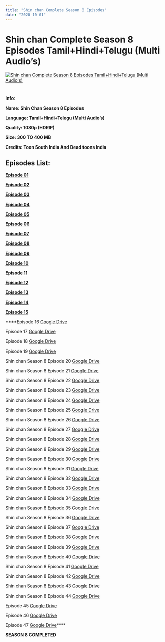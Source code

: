```yaml
---
title: "Shin chan Complete Season 8 Episodes"
date: "2020-10-01"
---
```


# Shin chan Complete Season 8 Episodes Tamil+Hindi+Telugu (Multi Audio’s)

[![Shin chan Complete Season 8 Episodes Tamil+Hindi+Telugu (Multi Audio's)](https://1.bp.blogspot.com/-GsQn0NrO2io/XsvIHo4sGPI/AAAAAAAAA1s/5DTjtkVeJCIZWABIXNlCcGHApQh9AFBLACK4BGAsYHg/w320-h240/d23e437619178905ef322f44f59bd482861107f53f2ecd292e6faa2412b75796._RI_V_TTW_.jpg)](https://1.bp.blogspot.com/-GsQn0NrO2io/XsvIHo4sGPI/AAAAAAAAA1s/5DTjtkVeJCIZWABIXNlCcGHApQh9AFBLACK4BGAsYHg/d23e437619178905ef322f44f59bd482861107f53f2ecd292e6faa2412b75796._RI_V_TTW_.jpg)

# 

**Info:**

**Name: Shin Chan Season 8 Episodes**

**Language: Tamil+Hindi+Telegu (Multi Audio’s)**

**Quality: 1080p (HDRIP)**

**Size: 300 TO 400 MB**

**Credits: Toon South India And Dead toons India**

## **Episodes List:**

**[Episode 01](https://healthyplans.us/CSXIUQ)**

  

**[Episode 02](https://healthyplans.us/pSNkj5b)**

  

**[Episode 03](https://healthyplans.us/2YDSAo)**

  

**[Episode 04](https://healthyplans.us/aB2X)**

  

**[Episode 05](https://healthyplans.us/djLJCgDMfh)**

  

**[Episode 06](https://healthyplans.us/hyhO)**

  

**[Episode 07](https://healthyplans.us/XRH2S4C5)**

  

**[Episode 08](https://healthyplans.us/EaSA22)**

  

**[Episode 09](https://healthyplans.us/pXwmx)**

  

**[Episode 10](https://healthyplans.us/DXzDnel)**

  

**[Episode 11](https://healthyplans.us/aeOONQo)**

  

**[Episode 12](https://healthyplans.us/5mzajbYeZw)**

  

**[Episode 13](https://healthyplans.us/GYEGL)**

****[Episode 14](https://healthyplans.us/EzGW0xoT)****

******[Episode 15](https://healthyplans.us/WCfbm2p)******

 ****Episode 16 [Google Drive](https://clk.ink/BR4AP1)

Episode 17 [Google Drive](https://clk.ink/nKbTKp)

 Episode 18 [Google Drive](https://clk.ink/ZC1a)

 Episode 19 [Google Drive](https://clk.ink/q3JWSo)

Shin chan Season 8 Episode 20 [Google Drive](https://clk.ink/hCe6RENi)

Shin chan Season 8 Episode 21 [Google Drive](https://clk.ink/6f54Vbj)

Shin chan Season 8 Episode 22 [Google Drive](https://clk.ink/GWKei9)

Shin chan Season 8 Episode 23 [Google Drive](https://clk.ink/XuJOcO)

Shin chan Season 8 Episode 24 [Google Drive](https://clk.ink/VLrQ)

Shin chan Season 8 Episode 25 [Google Drive](https://clk.ink/FZCZXVjB)

Shin chan Season 8 Episode 26 [Google Drive](https://clk.ink/LglH)

Shin chan Season 8 Episode 27 [Google Drive](https://clk.ink/wbC4W)

Shin chan Season 8 Episode 28 [Google Drive](https://clk.ink/Knw7Y)

Shin chan Season 8 Episode 29 [Google Drive](https://clk.ink/8JBk)

Shin chan Season 8 Episode 30 [Google Drive](https://clk.ink/1BEWd0)

Shin chan Season 8 Episode 31 [Google Drive](https://clk.ink/pihcV)

Shin chan Season 8 Episode 32 [Google Drive](https://clk.ink/v8B1EU5)

Shin chan Season 8 Episode 33 [Google Drive](https://clk.ink/k8rzMeD)

Shin chan Season 8 Episode 34 [Google Drive](https://clk.ink/eoIcol)

Shin chan Season 8 Episode 35 [Google Drive](https://clk.ink/4iEO8)

Shin chan Season 8 Episode 36 [Google Drive](https://clk.ink/jBZCSRX)

Shin chan Season 8 Episode 37 [Google Drive](https://clk.ink/QQq1)

Shin chan Season 8 Episode 38 [Google Drive](https://clk.ink/u0T3lZo)

Shin chan Season 8 Episode 39 [Google Drive](https://clk.ink/jkXFFL7)

Shin chan Season 8 Episode 40 [Google Drive](https://clk.ink/ovPzT)

Shin chan Season 8 Episode 41 [Google Drive](https://clk.ink/NuV2X)

Shin chan Season 8 Episode 42 [Google Drive](https://clk.ink/lDbh8DCz)

Shin chan Season 8 Episode 43 [Google Drive](https://clk.ink/gsdLSXLG)

Shin chan Season 8 Episode 44 [Google Drive](https://clk.ink/KiKo)

 Episode 45 [Google Drive](https://clk.ink/ZXX0uvK)

 Episode 46 [Google Drive](https://clk.ink/loUssH)

 Episode 47 [Google Drive](https://clk.ink/eTTJxAhC)****

 **SEASON 8 COMPLETED**
